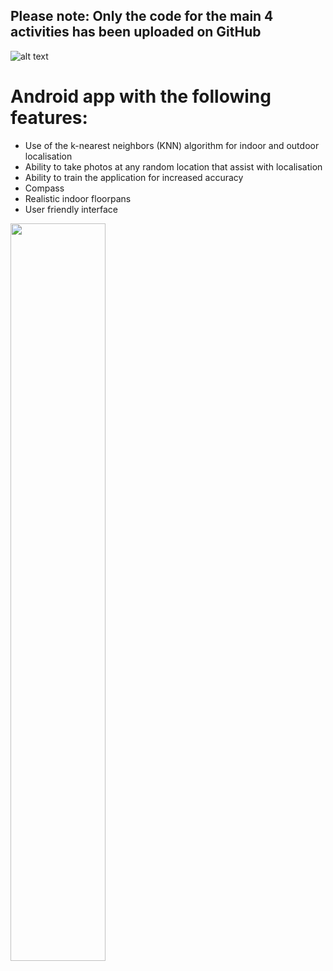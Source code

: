 ## Please note: Only the code for the main 4 activities has been uploaded on GitHub <br/>
![alt text](https://github.com/EvanPl/Locate_me_App_with_Extra_Functionalities/blob/main/Images/Logo.PNG)
# Android app with the following features:
- Use of the k-nearest neighbors (KNN) algorithm for indoor and outdoor localisation
- Ability to take photos at any random location that assist with localisation
- Ability to train the application for increased accuracy
- Compass
- Realistic indoor floorpans
- User friendly interface

<img src="https://github.com/EvanPl/Locate_me_App_with_Extra_Functionalities/blob/main/Images/App.png" width=55% height=55%>

